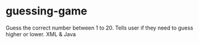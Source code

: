 # guessing-game
Guess the correct number between 1 to 20. Tells user if they need to guess higher or lower. XML & Java
